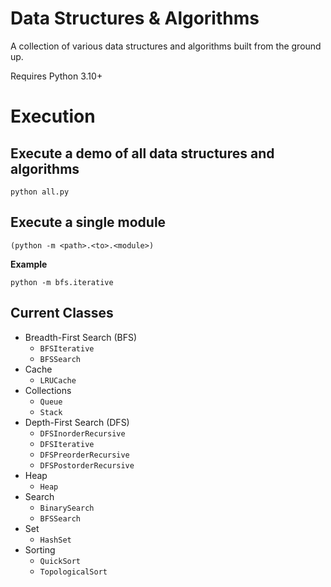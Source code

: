 # Data Structures & Algorithms
A collection of various data structures and algorithms built from the ground up.

Requires Python 3.10+

# Execution

## Execute a demo of all data structures and algorithms
```
python all.py
```

## Execute a single module
```
(python -m <path>.<to>.<module>)
```

**Example**
```
python -m bfs.iterative
```

## Current Classes
- Breadth-First Search (BFS)
  - `BFSIterative`
  - `BFSSearch`
- Cache
  - `LRUCache`
- Collections
  - `Queue`
  - `Stack`
- Depth-First Search (DFS)
  - `DFSInorderRecursive`
  - `DFSIterative`
  - `DFSPreorderRecursive`
  - `DFSPostorderRecursive`
- Heap
  - `Heap`
- Search
  - `BinarySearch`
  - `BFSSearch`
- Set
  - `HashSet`
- Sorting
  - `QuickSort`
  - `TopologicalSort`
